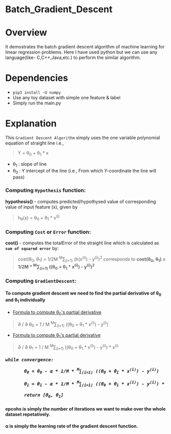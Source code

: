 # Batch_Gradient_Descent

# Overview
It demostrates the batch gradient descent algorithm of machine learning for linear regression problems.
Here I have used python but we can use any language(like- C,C++,Java,etc.) to perform the similar algorithm.

# Dependencies
- `pip3 install -U numpy`
- Use any toy dataset with simple one feature & label
- Simply run the main.py

# Explanation
This `Gradient Descent Algorithm` simply uses the one variable polynomial equation of straight line i.e.,
> Y = &theta;<sub>0</sub> + &theta;<sub>1</sub> * x

- &theta;<sub>1</sub> : slope of line
- &theta;<sub>0</sub> : Y intercept of the line (i.e., From which Y-coordinate the line will pass)
      
### Computing `Hypothesis` function:
**hypothesis()** - computes predicted/hypothysed value of corresponding value of input feature (x), given by
> h<sub>&theta;</sub>(x) = &theta;<sub>0</sub> + &theta;<sub>1</sub> * x<sup>(i)</sup>

### Computing `Cost` or `Error` function:
**cost()** - computes the totalError of the straight line which is calculated as **`sum of squared error`** by:
> cost(&theta;<sub>0</sub>, &theta;<sub>1</sub>) = 1/2M <sup>M</sup>&sum;<sub>(i=1)</sub> (h(x<sup>(i)</sup>) - y<sup>(i)</sup>)<sup>2</sup>
corresponds to
> __cost(&theta;<sub>0</sub>, &theta;<sub>1</sub>) = 1/2M * <sup>M</sup>&sum;<sub>(i=1)</sub> ((&theta;<sub>0</sub> + &theta;<sub>1</sub> * x<sup>(i)</sup>) - y<sup>(i)</sup>)<sup>2</sup>__

### Computing `GradientDescent`:
#### To compute gradient descent we need to find the partial derivative of &theta;<sub>0</sub> and &theta;<sub>1</sub> individually
- <u>Formula to compute &theta;<sub>0</sub>'s partial derivative </u>
> &part; / &part; &theta;<sub>0</sub> = 1 / M <sup>M</sup>&sum;<sub>(i=1)</sub> ((&theta;<sub>0</sub> + &theta;<sub>1</sub> * x<sup>(i)</sup>) - y<sup>(i)</sup>)

- <u>Formula to compute &theta;<sub>1</sub>'s partial derivative </u>
> &part; / &part; &theta;<sub>1</sub> = 1 / M <sup>M</sup>&sum;<sub>(i=1)</sub> ((&theta;<sub>0</sub> + &theta;<sub>1</sub> * x<sup>(i)</sup>) - y<sup>(i)</sup>) * x<sup>(i)</sup>

<h5><pre>while convergence:<br>
       &theta;<sub>0</sub> = &theta;<sub>0</sub> - &alpha; * 1/M * <sup>M</sup>&sum;<sub>(i=1)</sub> ((&theta;<sub>0</sub> + &theta;<sub>1</sub> * x<sup>(i)</sup>) - y<sup>(i)</sup>)<br>
       &theta;<sub>1</sub> = &theta;<sub>1</sub> - &alpha; * 1/M * <sup>M</sup>&sum;<sub>(i=1)</sub> ((&theta;<sub>0</sub> + &theta;<sub>1</sub> * x<sup>(i)</sup>) - y<sup>(i)</sup>) * x<sup>(i)</sup><br>
       return [&theta;<sub>0</sub>, &theta;<sub>1</sub>]</pre></h5>
      
#### epcohs is simply the number of iterations we want to make over the whole dataset repetatively.
#### &alpha; is simply the learning rate of the gradient descent function.

